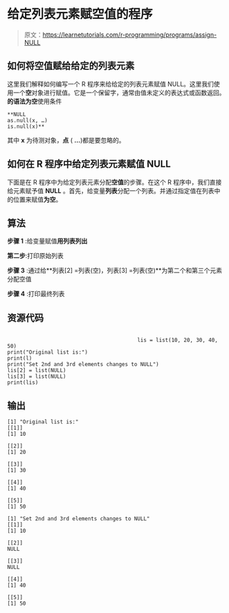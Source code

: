 # 给定列表元素赋空值的程序

> 原文：<https://learnetutorials.com/r-programming/programs/assign-NULL>

## 如何将空值赋给给定的列表元素

这里我们解释如何编写一个 R 程序来给给定的列表元素赋值 NULL。这里我们使用一个**空**对象进行赋值。它是一个保留字，通常由值未定义的表达式或函数返回。**的语法为空**使用条件

```
**NULL
as.null(x, …)
is.null(x)** 

```

其中 **x** 为待测对象，**点** ( **...**)都是要忽略的。

## 如何在 R 程序中给定列表元素赋值 NULL

下面是在 R 程序中为给定列表元素分配**空值**的步骤。在这个 R 程序中，我们直接给元素赋予值 **NULL** 。首先，给变量**列表**分配一个列表。并通过指定值在列表中的位置来赋值**为空**。

## 算法

**步骤 1** :给变量赋值**用列表列出**

**第二步**:打印原始列表

**步骤 3** :通过给**列表[2] =列表(空)，列表[3] =列表(空)**为第二个和第三个元素分配空值

**步骤 4** :打印最终列表

## 资源代码

```

                                          lis = list(10, 20, 30, 40, 50)
print("Original list is:")
print(l)
print("Set 2nd and 3rd elements changes to NULL")
lis[2] = list(NULL) 
lis[3] = list(NULL) 
print(lis)

```

## 输出

```
[1] "Original list is:"
[[1]]
[1] 10

[[2]]
[1] 20

[[3]]
[1] 30

[[4]]
[1] 40

[[5]]
[1] 50

[1] "Set 2nd and 3rd elements changes to NULL"
[[1]]
[1] 10

[[2]]
NULL

[[3]]
NULL

[[4]]
[1] 40

[[5]]
[1] 50 
```